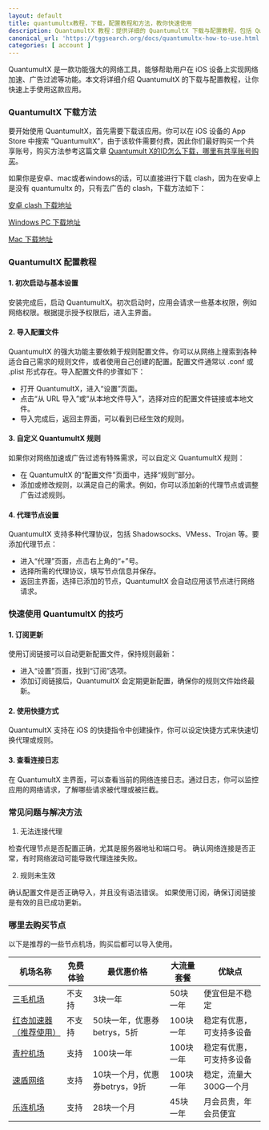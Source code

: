 ```yaml
---
layout: default
title: quantumultx教程，下载，配置教程和方法，教你快速使用
description: QuantumultX 教程：提供详细的 QuantumultX 下载与配置教程，包括 QuantumultX 规则、自定义设置与代理节点配置。帮助用户快速掌握 QuantumultX 的使用方法，优化网络体验。了解更多关于 QuantumultX 的使用技巧与常见问题解决方法，确保你能顺利使用这款强大的 iOS 工具。关键词：QuantumultX 规则、QuantumultX 下载、QuantumultX 配置、QuantumultX 教程。
canonical_url: 'https://tggsearch.org/docs/quantumultx-how-to-use.html'
categories: [ account ]
---
```

QuantumultX 是一款功能强大的网络工具，能够帮助用户在 iOS 设备上实现网络加速、广告过滤等功能。本文将详细介绍 QuantumultX 的下载与配置教程，让你快速上手使用这款应用。

### QuantumultX 下载方法
要开始使用 QuantumultX，首先需要下载该应用。你可以在 iOS 设备的 App Store 中搜索 “QuantumultX”，由于该软件需要付费，因此你们最好购买一个共享账号，购买方法参考这篇文章 [Quantumult X的ID怎么下载，哪里有共享账号购买](./quantumultx.html)。

如果你是安卓、mac或者windows的话，可以直接进行下载 clash，因为在安卓上是没有 quantumultx 的，只有去广告的 clash，下载方法如下：

[安卓 clash 下载地址](./302.html?target=https://wwux.lanzouw.com/b04jx3ntc)

[Windows PC 下载地址](./302.html?target=https://wwux.lanzouw.com/b04jx3rif)

[Mac 下载地址](./302.html?target=https://wwux.lanzouw.com/b04jx3r1i)

### QuantumultX 配置教程

#### 1. 初次启动与基本设置
安装完成后，启动 QuantumultX。初次启动时，应用会请求一些基本权限，例如网络权限。根据提示授予权限后，进入主界面。

#### 2. 导入配置文件
QuantumultX 的强大功能主要依赖于规则配置文件。你可以从网络上搜索到各种适合自己需求的规则文件，或者使用自己创建的配置。配置文件通常以 .conf 或 .plist 形式存在。导入配置文件的步骤如下：

- 打开 QuantumultX，进入“设置”页面。
- 点击“从 URL 导入”或“从本地文件导入”，选择对应的配置文件链接或本地文件。
- 导入完成后，返回主界面，可以看到已经生效的规则。

#### 3. 自定义 QuantumultX 规则
如果你对网络加速或广告过滤有特殊需求，可以自定义 QuantumultX 规则：

- 在 QuantumultX 的“配置文件”页面中，选择“规则”部分。
- 添加或修改规则，以满足自己的需求。例如，你可以添加新的代理节点或调整广告过滤规则。

#### 4. 代理节点设置
QuantumultX 支持多种代理协议，包括 Shadowsocks、VMess、Trojan 等。要添加代理节点：

- 进入“代理”页面，点击右上角的“+”号。
- 选择所需的代理协议，填写节点信息并保存。
- 返回主界面，选择已添加的节点，QuantumultX 会自动应用该节点进行网络请求。

### 快速使用 QuantumultX 的技巧

#### 1. 订阅更新
使用订阅链接可以自动更新配置文件，保持规则最新：

- 进入“设置”页面，找到“订阅”选项。
- 添加订阅链接后，QuantumultX 会定期更新配置，确保你的规则文件始终最新。

#### 2. 使用快捷方式
QuantumultX 支持在 iOS 的快捷指令中创建操作，你可以设定快捷方式来快速切换代理或规则。

#### 3. 查看连接日志
在 QuantumultX 主界面，可以查看当前的网络连接日志。通过日志，你可以监控应用的网络请求，了解哪些请求被代理或被拦截。

### 常见问题与解决方法
1. 无法连接代理

检查代理节点是否配置正确，尤其是服务器地址和端口号。
确认网络连接是否正常，有时网络波动可能导致代理连接失败。

2. 规则未生效

确认配置文件是否正确导入，并且没有语法错误。
如果使用订阅，确保订阅链接是有效的且已成功更新。

### 哪里去购买节点
以下是推荐的一些节点机场，购买后都可以导入使用。

| 机场名称                   | 免费体验                   | 最优惠价格                   | 大流量套餐                   | 优缺点                   |
|------------------|--------------|-------------|------------------------|------------------------|
| [三毛机场](./302.html?target=https://smjcdh.com/#/register?code=GvzAuYCT)              | 不支持 | 3块一年            | 50块一年 | 便宜但是不稳定 |
| [红杏加速器（推荐使用）](./302.html?target=https://hongxingdl.com/web/#/login?code=WjjqTnEn)              | 不支持 | 50块一年，优惠券betrys，5折        | 100块一年 | 稳定有优惠，可支持多设备 |
| [青柠机场](./302.html?target=https://yikeqn.xyz/#/register?code=UzQHEt2g)            | 支持 | 100块一年       | 100块一年 | 稳定有优惠，可支持多设备 |
| [速盾网络](./302.html?target=https://ww.sudun.site/#/login?code=ny55y0fL)            | 支持 | 10块一个月，优惠券betrys，9折      | 100块一年 | 稳定，流量大300G一个月 |
| [乐连机场](./302.html?target=https://lelian.co/#/register?code=cWuDPuxY)            | 支持 | 28块一个月      | 45块一年 | 月会员贵，年会员便宜 |